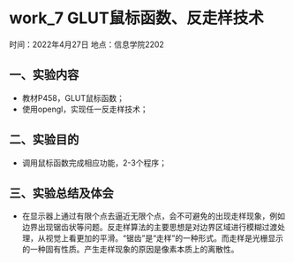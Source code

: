 # work_7  GLUT鼠标函数、反走样技术

时间：2022年4月27日
地点：信息学院2202


## 一、实验内容

* 教材P458，GLUT鼠标函数；
* 使用opengl，实现任一反走样技术；


## 二、实验目的

* 调用鼠标函数完成相应功能，2-3个程序；

## 三、实验总结及体会

* 在显示器上通过有限个点去逼近无限个点，会不可避免的出现走样现象，例如边界出现锯齿状等问题。反走样算法的主要思想是对边界区域进行模糊过渡处理，从视觉上看更加的平滑。“锯齿”是“走样”的一种形式。而走样是光栅显示的一种固有性质。产生走样现象的原因是像素本质上的离散性。